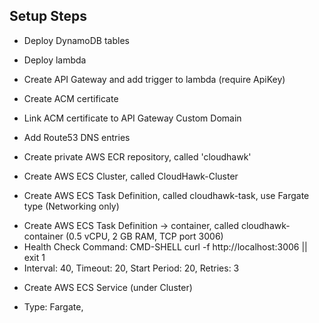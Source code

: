 ## Setup Steps

* Deploy DynamoDB tables
* Deploy lambda
* Create API Gateway and add trigger to lambda (require ApiKey)
* Create ACM certificate 
* Link ACM certificate to API Gateway Custom Domain
* Add Route53 DNS entries 

* Create private AWS ECR repository,  called 'cloudhawk'
* Create AWS ECS Cluster, called CloudHawk-Cluster
* Create AWS ECS Task Definition,  called cloudhawk-task, use Fargate type (Networking only)
- Create AWS ECS Task Definition -> container, called cloudhawk-container (0.5 vCPU, 2 GB RAM, TCP port 3006)
- Health Check Command: CMD-SHELL curl -f http://localhost:3006 || exit 1
- Interval: 40, Timeout: 20, Start Period: 20, Retries: 3
* Create AWS ECS Service (under Cluster)
+ Type: Fargate, 
